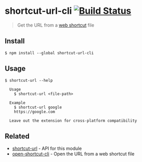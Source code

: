 # shortcut-url-cli [![Build Status](https://travis-ci.org/sindresorhus/shortcut-url-cli.svg?branch=master)](https://travis-ci.org/sindresorhus/shortcut-url-cli)

> Get the URL from a [web shortcut](https://en.wikipedia.org/wiki/File_shortcut) file


## Install

```
$ npm install --global shortcut-url-cli
```


## Usage

```
$ shortcut-url --help

  Usage
    $ shortcut-url <file-path>

  Example
    $ shortcut-url google
    https://google.com

  Leave out the extension for cross-platform compatibility
```


## Related

- [shortcut-url](https://github.com/sindresorhus/shortcut-url) - API for this module
- [open-shortcut-cli](https://github.com/sindresorhus/open-shortcut-cli) - Open the URL from a web shortcut file
